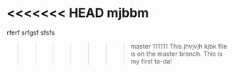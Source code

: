 <<<<<<< HEAD
mjbbm
=======
rferf
srfgsf
sfsfs
>>>>>>> master
111111
This jhvjvjh
kjbk
file is on the master branch.
This is my first ta-da!
